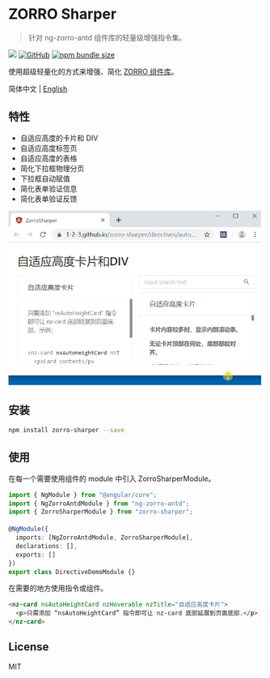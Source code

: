 # ZORRO Sharper

> 针对 ng-zorro-antd 组件库的轻量级增强指令集。

[![](https://img.shields.io/npm/v/zorro-sharper)](https://www.npmjs.com/package/zorro-sharper)
[![GitHub](https://img.shields.io/github/license/1-2-3/zorro-sharper)](https://github.com/1-2-3/zorro-sharper#license)
[![npm bundle size](https://img.shields.io/bundlephobia/min/zorro-sharper)](https://img.shields.io/bundlephobia/min/zorro-sharper)

使用超级轻量化的方式来增强、简化 [ZORRO 组件库](https://github.com/NG-ZORRO/ng-zorro-antd)。

简体中文 | [English](README-en_US.md)

## 特性

- 自适应高度的卡片和 DIV
- 自适应高度标签页
- 自适应高度的表格
- 简化下拉框物理分页
- 下拉框自动赋值
- 简化表单验证信息
- 简化表单验证反馈

<img src="src/assets/auto-height-card.gif" width = '500px'/>

## 安装

```sh
npm install zorro-sharper --save
```

## 使用

在每一个需要使用组件的 module 中引入 ZorroSharperModule。

```ts
import { NgModule } from "@angular/core";
import { NgZorroAntdModule } from "ng-zorro-antd";
import { ZorroSharperModule } from "zorro-sharper";

@NgModule({
  imports: [NgZorroAntdModule, ZorroSharperModule],
  declarations: [],
  exports: []
})
export class DirectiveDemoModule {}
```

在需要的地方使用指令或组件。

```html
<nz-card nsAutoHeightCard nzHoverable nzTitle="自适应高度卡片">
  <p>只需添加 “nsAutoHeightCard” 指令即可让 nz-card 底部延展到页面底部.</p>
</nz-card>
```

## License

MIT
